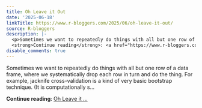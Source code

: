 ```yaml
---
title: Oh Leave it Out
date: '2025-06-18'
linkTitle: https://www.r-bloggers.com/2025/06/oh-leave-it-out/
source: R-bloggers
description: |-
  <p>Sometimes we want to repeatedly do things with all but one row of a data frame, where we systematically drop each row in turn and do the thing. For example, jacknife cross-validation is a kind of very basic bootstrap technique. (It is computationally s...</p>
  <strong>Continue reading</strong>: <a href="https://www.r-bloggers.com/2025/06/oh-leave-it-out/">Oh Leave it ...
disable_comments: true
---
```

<p>Sometimes we want to repeatedly do things with all but one row of a data frame, where we systematically drop each row in turn and do the thing. For example, jacknife cross-validation is a kind of very basic bootstrap technique. (It is computationally s...</p>
<strong>Continue reading</strong>: <a href="https://www.r-bloggers.com/2025/06/oh-leave-it-out/">Oh Leave it ...